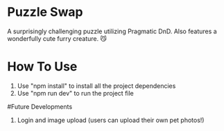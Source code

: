 # Puzzle Swap
A surprisingly challenging puzzle utilizing Pragmatic DnD. Also features a wonderfully cute furry creature. 😼

# How To Use 
1. Use "npm install" to install all the project dependencies 
2. Use "npm run dev" to run the project file

#Future Developments 
1. Login and image upload (users can upload their own pet photos!)
